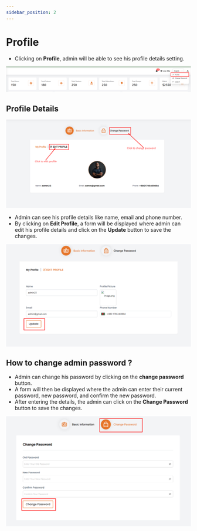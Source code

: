 ```yaml
---
sidebar_position: 2
---
```


# Profile
- Clicking on **Profile**, admin will be able to see his profile details setting.


![profile](./img/p.png)

## Profile Details


![profile](./img/p1.png)

- Admin can see his profile details like name, email and phone number.
- By clicking on **Edit Profile**, a form will be displayed where admin can edit his profile details and click on the **Update** button to save the changes.


![profile](./img/p2.png)


## How to change admin password ?

- Admin can change his password by clicking on the **change password** button.
- A form will then be displayed where the admin can enter their current password, new password, and confirm the new password. 
- After entering the details, the admin can click on the **Change Password** button to save the changes.


![profile](./img/p3.png)
